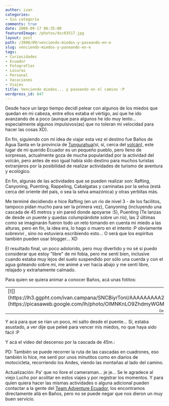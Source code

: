 ```yaml
---
author: ivan
categories:
- Sin categoría
comments: true
date: 2008-09-17 06:35:00
featuredImage: /photos/dsc03517.jpg
layout: post
path: /2008/09/venciendo-miedos-y-paseando-en-e
slug: venciendo-miedos-y-paseando-en-e
tags:
- Curiosidades
- Ecuador
- Fotografías
- Locuras
- Personal
- Vacaciones
- Viajes
title: Venciendo miedos... y paseando en el camino :P
wordpress_id: 847
---
```


Desde hace un largo tiempo decidí pelear con algunos de los miedos que quedan en mi cabeza, entre ellos estaba el vértigo, así que he ido avanzando de a poco (aunque para algunos he ido muy lento... especialmente algunos impulsivos(as) que no toleran mi velocidad para hacer las cosas XD).

En fin, siguiendo con mi idea de viajar esta vez el destino fue Baños de Agua Santa en la provincia de [Tungurahua](https://es.wikipedia.org/wiki/Tungurahua_%28provincia%29)(sí, sí, cerca del [volcán](https://es.wikipedia.org/wiki/Tungurahua_%28volc%C3%A1n%29)), este lugar de mi querido Ecuador es un pequeño pueblo, pero lleno de sorpresas, actualmente goza de mucha popularidad por la actividad del volcán, pero antes de eso igual había sido destino para muchos turistas extranjeros por la posibilidad de realizar actividades de turismo de aventura y ecológico.

En fin, algunas de las actividades que se pueden realizar son: Rafting, Canyoning, Puenting, Rappeling, Cabalgatas y caminatas por la selva (está cerca del oriente del país, o sea la selva amazónica) y otras yerbitas más.

Me terminé decidiendo e hice Rafting (en un río de nivel 3 - de los facilitos, tampoco pidan mucho para ser la primera vez), Canyoning (incluyendo una cascada de 45 metros y sin pared donde apoyarse :S), Puenting (Te lanzas de desde un puente y quedas columpiándote sobre un río), las 2 últimas como se imaginarán fueron todo un reto tomando en cuenta mi miedo a las alturas, pero en fin, la idea era, lo hago o muero en el intento :P obviamente sobreviví , sino no estuviera escribiendo esto... O será que los espíritus también pueden usar blogger... XD

El resultado final, un poco adolorido, pero muy divertido y no sé si puedo considerar que estoy "libre" de mi fobia, pero me sentí bien, inclusive cuando estaba muy lejos del suelo suspendido por sólo una cuerda y con el agua goteando sobre mi, me animé a ver hacia abajo y me sentí libre, relajado y extrañamente calmado.

Para quien se quiera animar a conocer Baños, acá unas fotitos:

<table style="width: auto;" ><tbody ><tr >
<td >[![](https://lh3.ggpht.com/ivan.campana/SNCBiyrTonI/AAAAAAAAA2s/RWzq0IbUloA/s400/dsc03517.jpg)](https://picasaweb.google.com/lh/photo/OlMNKnLO9ZhdmyWGMUJAkw)
</td></tr><tr >
<td style="font-family: arial,sans-serif; font-size: 11px; text-align: right;" >De [Baños](https://picasaweb.google.com/ivan.campana/BaOs)
</td></tr></tbody></table>

Y acá para que se rían un poco, mi salto desde el puente... Sí, estaba asustado, a ver dije que peleé para vencer mis miedos, no que haya sido fácil :P

Y acá el video del descenso por la cascada de 45m.:

PD: También se puede recorrer la ruta de las cascadas en cuadrones, eso también lo hice, me sentí por unos minutitos como en diarios de motocicleta, recorriendo los Andes, viendo las montañas al lado del camino.

Actualización: Pa' que no llore el cameraman... je je... Se le agradece al viejo Lucho por acolitar en estos viajes y por registrar los momentos. Y para quien quiera hacer las mismas actividades o alguna adicional pueden contactar a la gente del [Team Adventure Ecuador](https://www.teamecuador.com/), los encontramos directamente allá en Baños, pero no se puede negar que nos dieron un muy buen servicio.